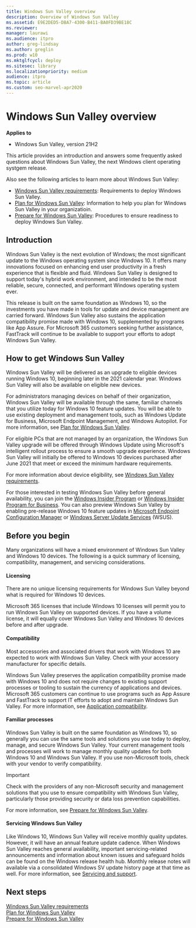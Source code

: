```yaml
---
title: Windows Sun Valley overview
description: Overview of Windows Sun Valley
ms.assetid: E9E2DED5-DBA7-4300-B411-BA0FD39BE18C
ms.reviewer: 
manager: laurawi
ms.audience: itpro
author: greg-lindsay
ms.author: greglin
ms.prod: w10
ms.mktglfcycl: deploy
ms.sitesec: library
ms.localizationpriority: medium
audience: itpro
ms.topic: article
ms.custom: seo-marvel-apr2020
---
```


# Windows Sun Valley overview

**Applies to**

-   Windows Sun Valley, version 21H2

This article provides an introduction and answers some frequently asked questions about Windows Sun Valley, the next Windows client operating systgem release.

Also see the following articles to learn more about Windows Sun Valley: 

- [Windows Sun Valley requirements](windows-sv-requirements.md): Requirements to deploy Windows Sun Valley.
- [Plan for Windows Sun Valley](windows-sv-plan.md): Information to help you plan for Windows Sun Valley in your organizatioin.
- [Prepare for Windows Sun Valley](windows-sv-prepare.md): Procedures to ensure readiness to deploy Windows Sun Valley.

## Introduction

Windows Sun Valley is the next evolution of Windows; the most significant update to the Windows operating system since Windows 10. It offers many innovations focused on enhancing end user productivity in a fresh experience that is flexible and fluid. Windows Sun Valley is designed to support today's hybrid work environment, and intended to be the most reliable, secure, connected, and performant Windows operating system ever. 

This release is built on the same foundation as Windows 10, so the investments you have made in tools for update and device management are carried forward. Windows Sun Valley also sustains the application compatibility promise made with Windows 10, supplemented by programs like App Assure. For Microsoft 365 customers seeking further assistance, FastTrack will continue to be available to support your efforts to adopt Windows Sun Valley.

## How to get Windows Sun Valley

Windows Sun Valley will be delivered as an upgrade to eligible devices running Windows 10, beginning later in the 2021 calendar year. Windows Sun Valley will also be available on eligible new devices.

For administrators managing devices on behalf of their organization, Windows Sun Valley will be available through the same, familiar channels that you utilize today for Windows 10 feature updates. You will be able to use existing deployment and management tools, such as Windows Update for Business, Microsoft Endpoint Management, and Windows Autopilot. For more information, see [Plan for Windows Sun Valley](windows-sv-plan.md).

For eligible PCs that are not managed by an organization, the Windows Sun Valley upgrade will be offered through Windows Update using Microsoft's intelligent rollout process to ensure a smooth upgrade experience. Windows Sun Valley will initially be offered to Windows 10 devices purchased after June 2021 that meet or exceed the minimum hardware requirements. 

For more information about device eligibility, see [Windows Sun Valley requirements](windows-sv-requirements.md).

For those interested in testing Windows Sun Valley before general availability, you can join the [Windows Insider Program](https://insider.windows.com) or [Windows Insider Program for Business](https://insider.windows.com/for-business). You can also preview Windows Sun Valley by enabling pre-release Windows 10 feature updates in [Microsoft Endpoint Configuration Manager](/mem/configmgr/core/servers/manage/pre-release-features) or [Windows Server Update Services](https://techcommunity.microsoft.com/t5/windows-it-pro-blog/publishing-pre-release-windows-10-feature-updates-to-wsus/ba-p/845054) (WSUS).

## Before you begin

Many organizations will have a mixed environment of Windows Sun Valley and Windows 10 devices. The following is a quick summary of licensing, compatibility, management, and servicing considerations.  

#### Licensing

There are no unique licensing requirements for Windows Sun Valley beyond what is required for Windows 10 devices.

Microsoft 365 licenses that include Windows 10 licenses will permit you to run Windows Sun Valley on supported devices. If you have a volume license, it will equally cover Windows Sun Valley and Windows 10 devices before and after upgrade.

#### Compatibility

Most accessories and associated drivers that work with Windows 10 are expected to work with Windows Sun Valley. Check with your accessory manufacturer for specific details.

Windows Sun Valley preserves the application compatibility promise made with Windows 10 and does not require changes to existing support processes or tooling to sustain the currency of applications and devices. Microsoft 365 customers can continue to use programs such as App Assure and FastTrack to support IT efforts to adopt and maintain Windows Sun Valley. For more information, see [Application compatibility](windows-sv-plan.md#application-compatibility).

#### Familiar processes

Windows Sun Valley is built on the same foundation as Windows 10, so generally you can use the same tools and solutions you use today to deploy, manage, and secure Windows Sun Valley. Your current management tools and processes will work to manage monthly quality updates for both Windows 10 and Windows Sun Valley. If you use non-Microsoft tools, check with your vendor to verify compatibility. 

> [!IMPORTANT]
> Check with the providers of any non-Microsoft security and management solutions that you use to ensure compatibility with Windows Sun Valley, particularly those providing security or data loss prevention capabilities.  

For more information, see [Prepare for Windows Sun Valley](windows-sv-prepare.md).

#### Servicing Windows Sun Valley

Like Windows 10, Windows Sun Valley will receive monthly quality updates. However, it will have an annual feature update cadence. When Windows Sun Valley reaches general availability, important servicing-related announcements and information about known issues and safeguard holds can be found on the Windows release health hub. Monthly release notes will available via a consolidated Windows SV update history page at that time as well. For more information, see [Servicing and support](windows-sv-plan.md#servicing-and-support). 

## Next steps

[Windows Sun Valley requirements](windows-sv-requirements.md)<br>
[Plan for Windows Sun Valley](windows-sv-plan.md)<br>
[Prepare for Windows Sun Valley](windows-sv-prepare.md)